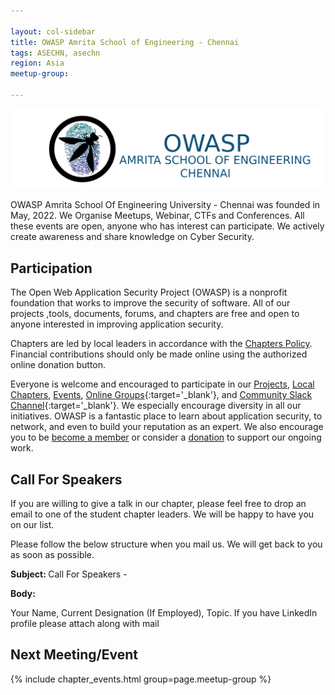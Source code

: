 ```yaml
---

layout: col-sidebar
title: OWASP Amrita School of Engineering - Chennai
tags: ASECHN, asechn
region: Asia
meetup-group:

---
```

![Amrita logo](assets/images/logo/OWASPAmrita.png)

OWASP Amrita School Of Engineering University - Chennai was founded in May, 2022. We Organise Meetups, Webinar, CTFs and Conferences. All these events are open, anyone who has interest can participate. We actively create awareness and share knowledge on Cyber Security.   

## Participation
The Open Web Application Security Project (OWASP) is a nonprofit foundation that works to improve the security of software. All of our projects ,tools, documents, forums, and chapters are free and open to anyone interested in improving application security. 

Chapters are led by local leaders in accordance with the [Chapters Policy](/www-policy/operational/chapters). Financial contributions should only be made online using the authorized online donation button. 

Everyone is welcome and encouraged to participate in our [Projects](/projects/), [Local Chapters](/chapters/), [Events](/events/), [Online Groups](https://groups.google.com/a/owasp.com/){:target='_blank'}, and [Community Slack Channel](https://owasp.slack.com/){:target='_blank'}. We especially encourage diversity in all our initiatives. OWASP is a fantastic place to learn about application security, to network, and even to build your reputation as an expert. We also encourage you to be [become a member](/membership/) or consider a [donation](/donate/) to support our ongoing work.

## Call For Speakers

If you are willing to give a talk in our chapter, please feel free to drop an email to one of the student chapter leaders. We will be happy to have you on our list.

Please follow the below structure when you mail us. We will get back to you as soon as possible. 

<b> Subject: </b> Call For Speakers - <Your Name>

<b> Body: </b>

Your Name, Current Designation (If Employed), Topic. If you have LinkedIn profile please attach along with mail 


Next Meeting/Event <!-- You should keep this section as it will populate your meetup events -->
---------------------
{% include chapter_events.html group=page.meetup-group %}


